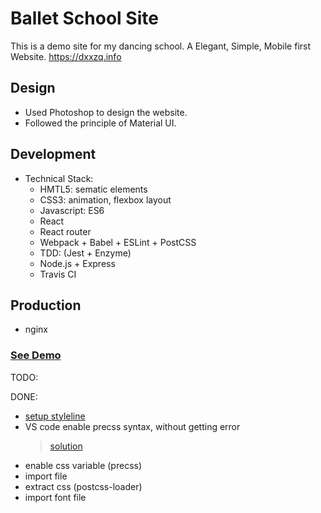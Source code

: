 # Ballet School Site

This is a demo site for my dancing school. A Elegant, Simple, Mobile first Website.
https://dxxzq.info

## Design

  - Used Photoshop to design the website.
  - Followed the principle of Material UI. 

## Development

  - Technical Stack: 
    - HMTL5: sematic elements
    - CSS3: animation, flexbox layout
    - Javascript: ES6
    - React
    - React router
    - Webpack + Babel + ESLint + PostCSS
    - TDD: (Jest + Enzyme)
    - Node.js + Express
    - Travis CI

## Production
  - nginx

### [See Demo](https://dxxzq.info)

TODO:
  
DONE: 
  - [setup styleline](http://tomasalabes.me/blog/_site/web-development/2016/08/26/Webpack-Series-Part-3.html)
  - VS code enable precss syntax, without getting error
    > [solution](https://github.com/Microsoft/vscode/issues/3907)
  - enable css variable (precss)
  - import file
  - extract css (postcss-loader)
  - import font file



